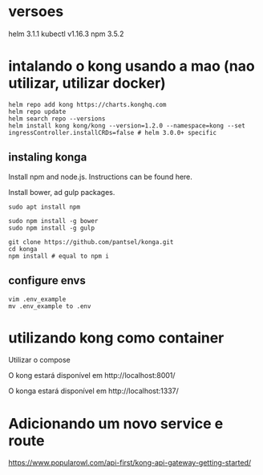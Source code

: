 # versoes
helm 3.1.1
kubectl v1.16.3
npm 3.5.2


# intalando o kong usando a mao (nao utilizar, utilizar docker)
```
helm repo add kong https://charts.konghq.com
helm repo update
helm search repo --versions
helm install kong kong/kong --version=1.2.0 --namespace=kong --set ingressController.installCRDs=false # helm 3.0.0+ specific
```

## instaling konga

Install npm and node.js. Instructions can be found here.

Install bower, ad gulp packages.

```
sudo apt install npm

sudo npm install -g bower
sudo npm install -g gulp

git clone https://github.com/pantsel/konga.git
cd konga
npm install # equal to npm i
```

## configure envs

```
vim .env_example 
mv .env_example to .env
```

# utilizando kong como container

Utilizar o compose

O kong estará disponível em http://localhost:8001/

O konga estará disponível em http://localhost:1337/


# Adicionando um novo service e route 

https://www.popularowl.com/api-first/kong-api-gateway-getting-started/